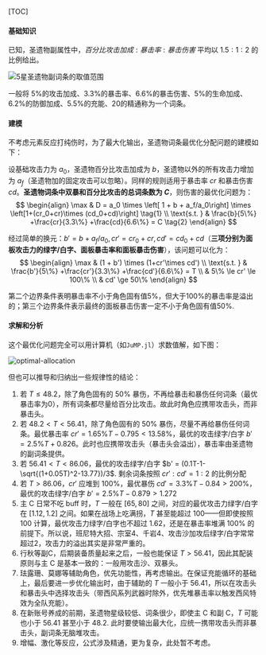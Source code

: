[TOC]

#### 基础知识

已知，圣遗物副属性中，$百分比攻击加成:暴击率:暴击伤害$ 平均以 $1.5:1:2$ 的比例给出。

![5星圣遗物副词条的取值范围](https://humoon-image-hosting-service.oss-cn-beijing.aliyuncs.com/img/typora/2022/5星圣遗物副词条的取值范围.jpg)

一般将 5%的攻击加成、3.3%的暴击率、6.6%的暴击伤害、5%的生命加成、6.2%的防御加成、5.5%的充能、20的精通称为一个词条。



#### 建模

不考虑元素反应打纯伤时，为了最大化输出，圣遗物词条最优化分配问题的建模如下：

设基础攻击力为 $a_0$，圣遗物百分比攻击加成为 $b$，圣遗物以外的所有攻击力增加为 $a_f$（圣遗物加的固定攻击可以忽略）。同样的规则适用于暴击率 $cr$ 和暴击伤害 $cd$。**圣遗物词条中双暴和百分比攻击的总词条数为 $C$**，则伤害的最优化问题为：  
$$
\begin{align}
\max & D = a_0 \times \left[ 1 + b + a_f/a_0\right] \times \left[1+(cr_0+cr)\times (cd_0+cd)\right] \tag{1} \\
\text{s.t. } & \frac{b}{5\%} +\frac{cr}{3.3\%} +\frac{cd}{6.6\%} = C \tag{2}
\end{align}
$$

经过简单的换元：$b'=b+a_f/a_0, cr' = cr_0+cr, cd' = cd_0+cd$（**三项分别为面板攻击力的绿字/白字、面板暴击率和面板暴击伤害**），该问题可以化为：
$$
\begin{align}
\max & (1 + b') \times (1+cr'\times cd')  \\
\text{s.t. } & \frac{b'}{5\%} +\frac{cr'}{3.3\%} +\frac{cd'}{6.6\%} = T \\
& 5\% \le cr' \le 100\% \\
& cd' \ge 50\% 
\end{align}
$$

第二个边界条件表明暴击率不小于角色固有值5%，但大于100%的暴击率是溢出的；第三个边界条件表示最终的面板暴击伤害一定不小于角色固有值50%.



#### 求解和分析

这个最优化问题完全可以用计算机（如`JuMP.jl`）求数值解，如下图：

![optimal-allocation](https://humoon-image-hosting-service.oss-cn-beijing.aliyuncs.com/img/typora/2022/optimal-allocation.png)



但也可以推导和归纳出一些规律性的结论：

1. 若 $T \le 48.2$，除了角色固有的 50% 暴伤，不再给暴击和暴伤任何词条（最优暴击率为0），所有词条都尽量给百分比攻击。故此时角色应携带攻击头，而非暴击头。
2. 若 $48.2 < T < 56.41$，除了角色固有的 50% 暴伤，尽量不再给暴伤任何词条。最优暴击率 $cr'=1.65\%T-0.795 < 13.58\%$，最优的攻击绿字/白字 $b'=2.5\%T+0.826$。此时也应携带攻击头（暴击头会溢出），暴击率由圣遗物的副词条提供。
3. 若 $56.41 < T < 86.06$，最优的攻击绿字/白字 $b' = (0.1T-1-\sqrt{(1+0.05T)^2-13.77})/3$. 剩余词条按照 $cr':cd'=1:2$ 的比例分配
4. 若 $T>86.06$，$cr'$ 应堆到 100%，最优暴伤 $cd' = 3.3\%T-0.84>200\%$，最优的攻击绿字/白字 $b'=2.5\%T-0.879>1.272$
5. 主 C 日常不吃 buff 时，$T$ 一般在 $[65, 80]$ 之间，对应的最优攻击力绿字/白字在 $[1.12, 1.2]$ 之间。如果在战场上吃满拐，$T$ 甚至能超过 100——但即使按照 100 计算，最优攻击力绿字/白字也不超过 1.62，还是在暴击率堆满 100% 的前提下。所以说，班尼特大招、宗室4、千岩4、攻击沙加攻后绿字/白字常常超过2，攻击力的溢出其实是非常严重的。
6. 行秋等副C，后期装备质量起来之后，一般也能保证 $T > 56.41$，因此其配装原则与主 C 是基本一致的：一般用攻击沙、双暴头。
7. 珐露珊、莫娜等辅助角色，优先功能性，再考虑输出。在保证充能循环的基础上，最后要进一步优化输出时，由于辅助的 $T$ 一般小于 56.41，所以在攻击头和暴击头中选择攻击头（带西风系列武器时除外，优先堆暴击率以触发西风特效为全队充能）。
8. 在新账号养成的前期，圣遗物星级较低、词条很少，即使主 C 和副 C，$T$ 可能也小于 56.41 甚至小于 48.2. 此时要使输出最大化，应统一携带攻击头而非暴击头，副词条无脑堆攻击。
9. 增幅、激化等反应，公式涉及精通，更为复杂，此处暂不考虑。
